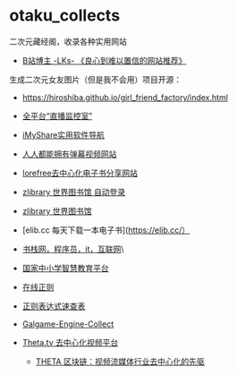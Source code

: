 # otaku_collects
二次元藏经阁，收录各种实用网站

* [B站博主 -LKs- 《良心到难以置信的网站推荐》](https://xiangjianan.gitee.io/lks/)

生成二次元女友图片（但是我不会用）项目开源：
* https://hiroshiba.github.io/girl_friend_factory/index.html

* [全平台“直播监控室”](http://live.yj1211.work/index/home/areas)

* [iMyShare实用软件导航](https://imyshare.com/)

* [人人都能拥有弹幕视频网站](https://github.com/Quandong-Zhang/banguimi-website)
* [lorefree去中心化电子书分享网站](https://ebook2.lorefree.com/)
* [zlibrary 世界图书馆 自动登录](https://1lib.domains)
* [zlibrary 世界图书馆](https://z-lib.org/)
* [elib.cc 每天下载一本电子书](https://elib.cc/）
* [书栈网，程序员，it，互联网](https://www.bookstack.cn/)\
* [国家中小学智慧教育平台](https://www.zxx.edu.cn)
* [在线正则](https://regex101.com/)
* [正则表达式速查表](https://r2coding.com/#/README?id=%e6%ad%a3%e5%88%99%e8%a1%a8%e8%be%be%e5%bc%8f)
* [Galgame-Engine-Collect](https://github.com/2439905184/Galgame-Engine-Collect)
* [Theta.tv 去中心化视频平台](https://www.theta.tv/)
  + [THETA 区块链：视频流媒体行业去中心化的先驱](https://www.coinonpro.com/news/toutiao/198362.html)
 
